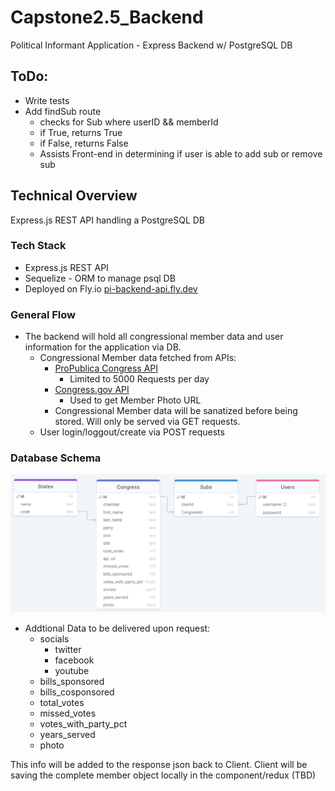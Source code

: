 # Capstone2.5_Backend
Political Informant Application - Express Backend w/ PostgreSQL DB

## ToDo:
 - Write tests
 - Add findSub route
   - checks for Sub where userID && memberId
   - if True, returns True
   - if False, returns False
   - Assists Front-end in determining if user is able to add sub or remove sub

## Technical Overview
Express.js REST API handling a PostgreSQL DB

### Tech Stack
- Express.js REST API
- Sequelize - ORM to manage psql DB
- Deployed on Fly.io [pi-backend-api.fly.dev](https://pi-backend-api.fly.dev/)

### General Flow
- The backend will hold all congressional member data and user information for the application via DB.
  - Congressional Member data fetched from APIs:
    - [ProPublica Congress API](https://projects.propublica.org/api-docs/congress-api/)
      - Limited to 5000 Requests per day
    - [Congress.gov API](https://api.congress.gov/#/)
      - Used to get Member Photo URL
    - Congressional Member data will be sanatized before being stored. Will only be served via GET requests.
  - User login/loggout/create via POST requests

### Database Schema

![db_schema](./db_schema.png)

- Addtional Data to be delivered upon request:
  - socials
    - twitter
    - facebook
    - youtube
  - bills_sponsored
  - bills_cosponsored
  - total_votes
  - missed_votes
  - votes_with_party_pct
  - years_served
  - photo

This info will be added to the response json back to Client. Client will be saving the complete member object locally in the component/redux (TBD)
